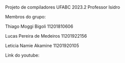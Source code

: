 Projeto de compiladores
UFABC 2023.2
Professor Isidro

Membros do grupo:

Thiago Moggi Bigoli             11201810606

Lucas Pereira de Medeiros       11201922156

Leticia Namie Akamine           11201920105

Link do youtube:
